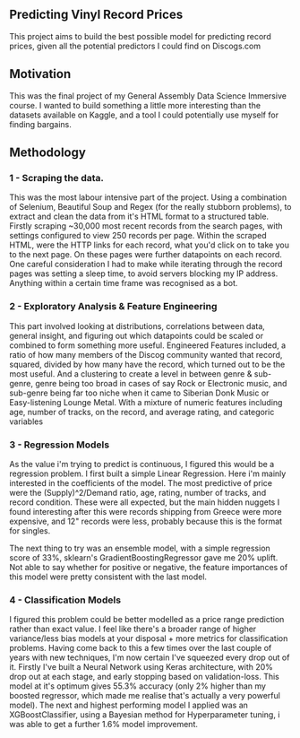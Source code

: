 ## Predicting Vinyl Record Prices

This project aims to build the best possible model for predicting record prices, given all the potential predictors I could find on Discogs.com

## Motivation

This was the final project of my General Assembly Data Science Immersive course. I wanted to build something a little more interesting than the datasets available on Kaggle, and a tool I could potentially use myself for finding bargains.

## Methodology

### 1 - Scraping the data.
This was the most labour intensive part of the project. Using a combination of Selenium, Beautiful Soup and Regex (for the really stubborn problems), to extract and clean the data from it's HTML format to a structured table. Firstly scraping ~30,000 most recent records from the search pages, with settings configured to view 250 records per page. Within the scraped HTML, were the HTTP links for each record, what you'd click on to take you to the next page. On these pages were further datapoints on each record. One careful consideration I had to make while iterating through the record pages was setting a sleep time, to avoid servers blocking my IP address. Anything within a certain time frame was recognised as a bot. 
  
### 2 - Exploratory Analysis & Feature Engineering
This part involved looking at distributions, correlations between data, general insight, and figuring out which datapoints could be scaled or combined to form something more useful. Engineered Features included, a ratio of how many members of the Discog community wanted that record, squared, divided by how many have the record, which turned out to be the most useful. And a clustering to create a level in between genre & sub-genre, genre being too broad in cases of say Rock or Electronic music, and sub-genre being far too niche when it came to Siberian Donk Music or Easy-listening Lounge Metal. With a mixture of numeric features including age, number of tracks, on the record, and average rating, and categoric variables

### 3 - Regression Models
As the value i'm trying to predict is continuous, I figured this would be a regression problem. I first built a simple Linear Regression. Here i'm mainly interested in the coefficients of the model. The most predictive of price were the (Supply)^2/Demand ratio, age, rating, number of tracks, and record condition. These were all expected, but the main hidden nuggets I found interesting after this were records shipping from Greece were more expensive, and 12" records were less, probably because this is the format for singles.

The next thing to try was an ensemble model, with a simple regression score of 33%, sklearn's GradientBoostingRegressor gave me 20% uplift. Not able to say whether for positive or negative, the feature importances of this model were pretty consistent with the last model.

### 4 - Classification Models
I figured this problem could be better modelled as a price range prediction rather than exact value. I feel like there's a broader range of higher variance/less bias models at your disposal + more metrics for classification problems. Having come back to this a few times over the last couple of years with new techniques, I'm now certain I've squeezed every drop out of it. Firstly I've built a Neural Network using Keras architecture, with 20% drop out at each stage, and early stopping based on validation-loss. This model at it's optimum gives 55.3% accuracy (only 2% higher than my boosted regressor, which made me realise that's actually a very powerful model). The next and highest performing model I applied was an XGBoostClassifier, using a Bayesian method for Hyperparameter tuning, i was able to get a further 1.6% model improvement.



